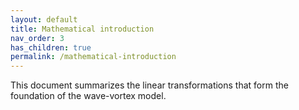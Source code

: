```yaml
---
layout: default
title: Mathematical introduction
nav_order: 3
has_children: true
permalink: /mathematical-introduction
---
```


This document summarizes the linear transformations that form the foundation of the wave-vortex model.
